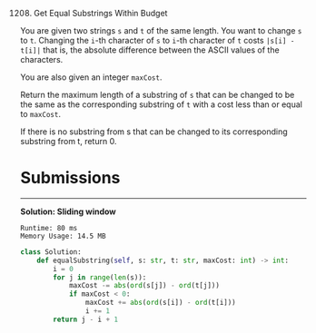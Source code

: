 1208. Get Equal Substrings Within Budget

You are given two strings `s` and `t` of the same length. You want to change `s` to `t`. Changing the `i`-th character of `s` to `i`-th character of `t` costs `|s[i] - t[i]|` that is, the absolute difference between the ASCII values of the characters.

You are also given an integer `maxCost`.

Return the maximum length of a substring of `s` that can be changed to be the same as the corresponding substring of `t` with a cost less than or equal to `maxCost`.

If there is no substring from s that can be changed to its corresponding substring from t, return 0.

# Submissions
---
**Solution: Sliding window**
```
Runtime: 80 ms
Memory Usage: 14.5 MB
```
```python
class Solution:
    def equalSubstring(self, s: str, t: str, maxCost: int) -> int:
        i = 0
        for j in range(len(s)):
            maxCost -= abs(ord(s[j]) - ord(t[j]))
            if maxCost < 0:
                maxCost += abs(ord(s[i]) - ord(t[i]))
                i += 1
        return j - i + 1
```
